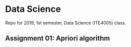 # Data Science
Repo for 2019, 1st semester, Data Science (ITE4005) class.  
## Assignment 01: Apriori algorithm
